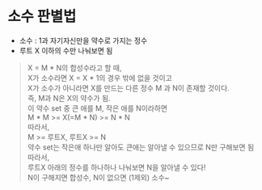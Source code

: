 # 소수 판별법  
  - 소수 : 1과 자기자신만을 약수로 가지는 정수
  - 루트 X 이하의 수만 나눠보면 됨
  > X = M * N의 합성수라고 할 때,  
  > X가 소수라면 X = X * 1의 경우 밖에 없을 것이고  
  > X가 소수가 아니라면 X를 만드는 다른 정수 M 과 N이 존재할 것이다.  
  > 즉, M과 N은 X의 약수가 됨.  
  > 이 약수 set 중 큰 애를 M, 작은 애를 N이라하면  
  > M * M >= X(=M * N) >= N * N  
  > 따라서,  
  > M >= 루트X, 루트X >= N  
  > 약수 set는 작은애 하나만 알아도 큰애는 알아낼 수 있으므로 N만 구해보면 됨  
  > 따라서,  
  > 루트X 아래의 정수를 하나하나 나눠보면 N을 알아낼 수 있다!  
  > N이 구해지면 합성수, N이 없으면 (1제외) 소수~